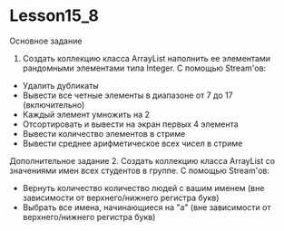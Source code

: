 # Lesson15_8
Основное задание
1. Создать коллекцию класса ArrayList наполнить ее элементами
рандомными элементами типа Integer. 
С помощью Stream'ов:
- Удалить дубликаты
- Вывести все четные элементы в диапазоне от 7 до 17
(включительно)
- Каждый элемент умножить на 2
- Отсортировать и вывести на экран первых 4 элемента
- Вывести количество элементов в стриме
- Вывести среднее арифметическое всех чисел в стриме

Дополнительное задание
2. Создать коллекцию класса ArrayList со значениями имен всех студентов
в группе. 
С помощью Stream'ов:
- Вернуть количество количество людей с вашим именем (вне
зависимости от верхнего/нижнего регистра букв)
- Выбрать все имена, начинающиеся на "а" (вне зависимости от
верхнего/нижнего регистра букв)
